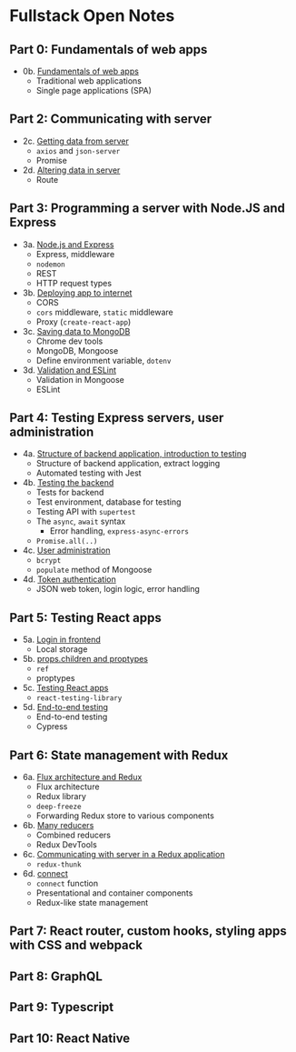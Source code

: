 # Fullstack Open Notes

## Part 0: Fundamentals of web apps

- 0b. [Fundamentals of web apps](part_0/0b-fundamentals-of-web-apps.md)
  - Traditional web applications
  - Single page applications (SPA)

## Part 2: Communicating with server

- 2c. [Getting data from server](part_2/2c-getting-data-from-server.md)
  - `axios` and `json-server`
  - Promise
- 2d. [Altering data in server](part_2/2d-altering-data-in-server.md)
  - Route

## Part 3: Programming a server with Node.JS and Express

- 3a. [Node.js and Express](part_3/3a-node.js-and-express.md)
  - Express, middleware
  - `nodemon`
  - REST
  - HTTP request types
- 3b. [Deploying app to internet](part_3/3b-deploying-app-to-internet.md)
  - CORS
  - `cors` middleware, `static` middleware
  - Proxy (`create-react-app`)
- 3c. [Saving data to MongoDB](part_3/3c-saving-data-to-mongodb.md)
  - Chrome dev tools
  - MongoDB, Mongoose
  - Define environment variable, `dotenv`
- 3d. [Validation and ESLint](part_3/3d-validation-and-eslint.md)
  - Validation in Mongoose
  - ESLint

## Part 4: Testing Express servers, user administration

- 4a. [Structure of backend application, introduction to testing](part_4/4a-structure-of-backend-application-introduction-to-testing.md)
  - Structure of backend application, extract logging
  - Automated testing with Jest
- 4b. [Testing the backend](part_4/4b-testing-the-backend.md)
  - Tests for backend
  - Test environment, database for testing
  - Testing API with `supertest`
  - The `async`, `await` syntax
    - Error handling, `express-async-errors`
  - `Promise.all(..)`
- 4c. [User administration](part_4/4c-user-administration.md)
  - `bcrypt`
  - `populate` method of Mongoose
- 4d. [Token authentication](part_4/4d-token-authentication.md)
  - JSON web token, login logic, error handling

## Part 5: Testing React apps

- 5a. [Login in frontend](part_5/5a-login-in-frontend.md)
  - Local storage
- 5b. [props.children and proptypes](part_5/5b-props-children-and–proptypes.md)
  - `ref`
  - proptypes
- 5c. [Testing React apps](part_5/5c-testing-react-apps.md)
  - `react-testing-library`
- 5d. [End-to-end testing](part_5/5d-end-to-end-testing.md)
  - End-to-end testing
  - Cypress

## Part 6: State management with Redux

- 6a. [Flux architecture and Redux](part_6/6a-flux-architecture-and-redux.md)
  - Flux architecture
  - Redux library
  - `deep-freeze`
  - Forwarding Redux store to various components
- 6b. [Many reducers](part_6/6b-many-reducers.md)
  - Combined reducers
  - Redux DevTools
- 6c. [Communicating with server in a Redux application](part_6/6c-communicating-with-server-in-a-redux-application.md)
  - `redux-thunk`
- 6d. [connect](part_6/6d-connect.md)
  - `connect` function
  - Presentational and container components
  - Redux-like state management

## Part 7: React router, custom hooks, styling apps with CSS and webpack

## Part 8: GraphQL

## Part 9: Typescript

## Part 10: React Native
